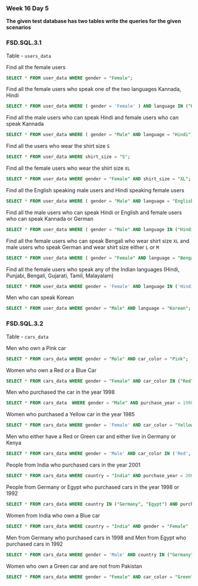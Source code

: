 ### Week 16 Day 5

**The given test database has two tables write the queries for the given scenarios**

### FSD.SQL.3.1

Table - `users_data`

Find all the female users

```sql
SELECT * FROM user_data WHERE gender = "Female";
```

Find all the female users who speak one of the two languages Kannada, Hindi

```sql
SELECT * FROM user_data WHERE ( gender = 'Female' ) AND language IN ("Hindi", "Kannada") :
```

Find all the male users who can speak Hindi and female users who can speak Kannada

```sql
SELECT * FROM user_data WHERE ( gender = "Male" AND language = "Hindi") OR ( gender = 'Female' AND language = "Kannada");
```

Find all the users who wear the shirt size `S`

```sql
SELECT * FROM user_data WHERE shirt_size = "S";
``` 

Find all the female users who wear the shirt size `XL`

```sql
SELECT * FROM user_data WHERE gender = "Female" AND shirt_size = "XL";
```

Find all the English speaking male users and Hindi speaking female users

```sql
SELECT * FROM user_data WHERE ( gender = "Male" AND language = "English") OR ( gender = "Female" AND language = "Hindi") ;
```

Find all the male users who can speak Hindi or English and female users who can speak Kannada or German

```sql
SELECT * FROM user_data WHERE ( gender = "Male" AND language IN ("Hindi", "English") ) OR ( gender = "Female" AND language IN ("Kannada", "German") );
```

Find all the female users who can speak Bengali who wear shirt size `XL` and male users who speak German and wear shirt size either `L` or `M`

```sql
SELECT * FROM user_data WHERE ( gender = "Female" AND language = "Bengali" AND shirt_size = "XL" ) OR ( gender = "Male" AND language = "German" AND shirt_size IN ("L", "M"));
```

Find all the female users who speak any of the Indian languages (Hindi, Punjabi, Bengali, Gujarati, Tamil, Malayalam)

```sql
SELECT * FROM user_data WHERE gender = 'Female' AND language IN ('Hindi', "Punjabi", "Bengali", "Gujarati", "Tamil", "Malayalam" );
```

Men who can speak Korean

```sql
SELECT * FROM user_data WHERE gender = "Male" AND language = "Korean";
```

### FSD.SQL.3.2

Table - `cars_data`

Men who own a Pink car

```sql
SELECT * FROM cars_data WHERE gender = "Male" AND car_color = "Pink";
```

Women who own a Red or a Blue Car

```sql
SELECT * FROM cars_data WHERE gender = "Female" AND car_color IN ("Red", "Blue");
```

Men who purchased the car in the year 1998

```sql
SELECT * FROM cars_data  WHERE gender = "Male" AND purchase_year = 1998;
```

Women who purchased a Yellow car in the year 1985

```sql
SELECT * FROM cars_data WHERE gender = 'Female' AND car_color = "Yellow" AND purchase_year = 1985;
```

Men who either have a Red or Green car and either live in Germany or Kenya

```sql
SELECT * FROM cars_data WHERE gender = 'Male' AND car_color IN ('Red', 'Green') AND country IN ('Germany', 'Kenya');
```

People from India who purchased cars in the year 2001

```sql
SELECT * FROM cars_data WHERE country = "India" AND purchase_year = 2001;
```

People from Germany or Egypt who purchased cars in the year 1998 or 1992

```sql
SELECT * FROM cars_data WHERE country IN ("Germany", "Egypt") AND purchase_year IN (1998,1992);
```

Women from India who own a Blue car

```sql
SELECT * FROM cars_data WHERE country = "India" AND gender = "Female" ;
```

Men from Germany who purchased cars in 1998 and Men from Egypt who purchased cars in 1992

```sql
SELECT * FROM cars_data WHERE gender = 'Male' AND country IN ("Germany", "Egypt") AND purchase_year IN (1998, 1992);
```

Women who own a Green car and are not from Pakistan

```sql
SELECT * FROM cars_data WHERE gender = "Female" AND car_color = "Green" AND country != "Pakistan";
```